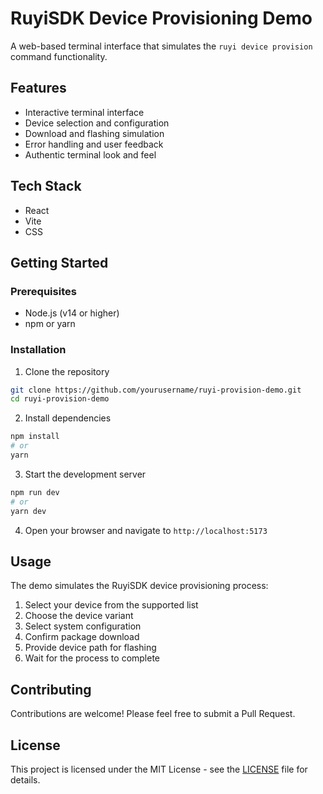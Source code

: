 # RuyiSDK Device Provisioning Demo

A web-based terminal interface that simulates the `ruyi device provision` command functionality.

## Features

- Interactive terminal interface
- Device selection and configuration
- Download and flashing simulation
- Error handling and user feedback
- Authentic terminal look and feel

## Tech Stack

- React
- Vite
- CSS

## Getting Started

### Prerequisites

- Node.js (v14 or higher)
- npm or yarn

### Installation

1. Clone the repository
```bash
git clone https://github.com/yourusername/ruyi-provision-demo.git
cd ruyi-provision-demo
```

2. Install dependencies
```bash
npm install
# or
yarn
```

3. Start the development server
```bash
npm run dev
# or
yarn dev
```

4. Open your browser and navigate to `http://localhost:5173`

## Usage

The demo simulates the RuyiSDK device provisioning process:

1. Select your device from the supported list
2. Choose the device variant
3. Select system configuration
4. Confirm package download
5. Provide device path for flashing
6. Wait for the process to complete

## Contributing

Contributions are welcome! Please feel free to submit a Pull Request.

## License

This project is licensed under the MIT License - see the [LICENSE](LICENSE) file for details.
